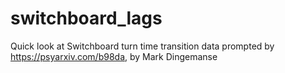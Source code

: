 # switchboard_lags

Quick look at Switchboard turn time transition data prompted by https://psyarxiv.com/b98da, by Mark Dingemanse